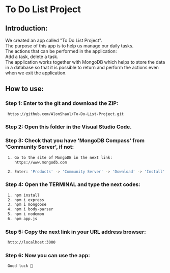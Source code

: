 # To Do List Project


## Introduction:
We created an app called "To Do List Project".<br>
The purpose of this app is to help us manage our daily tasks.<br>
The actions that can be performed in the application:<br>
Add a task, delete a task.<br>
The application works together with MongoDB which helps to store the data in a database so that it is possible to return and perform the actions even when we exit the application.


## How to use:
### Step 1: Enter to the git and download the ZIP:
```bash
 https://github.com/AlonShaul/To-Do-List-Project.git
```


### Step 2: Open this folder in the Visual Studio Code.


### Step 3: Check that you have 'MongoDB Compass' from 'Community Server', if not:
```bash
 1. Go to the site of MongoDB in the next link:
    https://www.mongodb.com

 2. Enter: 'Products' -> 'Community Server' -> 'Download' -> 'Install'
```


### Step 4: Open the TERMINAL and type the next codes:
```bash
 1. npm install
 2. npm i express
 3. npm i mongoose
 4. npm i body-parser
 5. npm i nodemon
 6. npm app.js
```


### Step 5: Copy the next link in your URL address browser:
```bash
 http://localhost:3000
```


### Step 6: Now you can use the app:
```bash
 Good luck 🙂
```